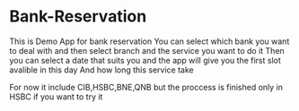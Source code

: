 # Bank-Reservation
This is Demo App for bank reservation 
You can select which bank you want to deal with and then select branch and the service you want to do it
Then you can select a date that suits you and the app will give you the first slot avalible in this day
And how long this service take

For now it include CIB,HSBC,BNE,QNB  but the proccess is finished only in HSBC if you want to try it
